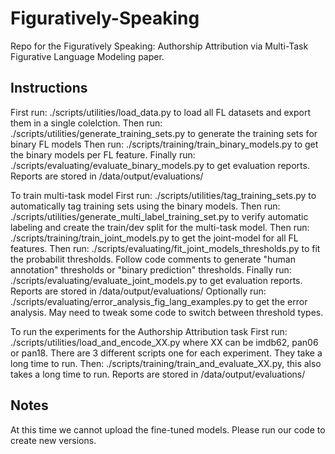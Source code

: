 # Figuratively-Speaking
Repo for the Figuratively Speaking: Authorship Attribution via Multi-Task Figurative Language Modeling paper.

## Instructions
First run: ./scripts/utilities/load_data.py to load all FL datasets and export them in a single colelction.
Then run:  ./scripts/utilities/generate_training_sets.py to generate the training sets for binary FL models
Then run:  ./scripts/training/train_binary_models.py to get the binary models per FL feature.
Finally run: ./scripts/evaluating/evaluate_binary_models.py to get evaluation reports. Reports are stored in /data/output/evaluations/

To train multi-task model
First run: ./scripts/utilities/tag_training_sets.py to automatically tag training sets using the binary models.
Then run: ./scripts/utilities/generate_multi_label_training_set.py to verify automatic labeling and create the train/dev split for the multi-task model.
Then run: ./scripts/training/train_joint_models.py to get the joint-model for all FL features.
Then run: ./scripts/evaluating/fit_joint_models_thresholds.py to fit the probabilit thresholds. Follow code comments to generate "human annotation" thresholds or "binary prediction" thresholds.
Finally run: ./scripts/evaluating/evaluate_joint_models.py to get evaluation reports. Reports are stored in /data/output/evaluations/
Optionally run: ./scripts/evaluating/error_analysis_fig_lang_examples.py to get the error analysis. May need to tweak some code to switch between threshold types.

To run the experiments for the Authorship Attribution task
First run: ./scripts/utilities/load_and_encode_XX.py where XX can be imdb62, pan06 or pan18. There are 3 different scripts one for each experiment. They take a long time to run.
Then: ./scripts/training/train_and_evaluate_XX.py, this also takes a long time to run. Reports are stored in /data/output/evaluations/


## Notes
At this time we cannot upload the fine-tuned models. Please run our code to create new versions.
